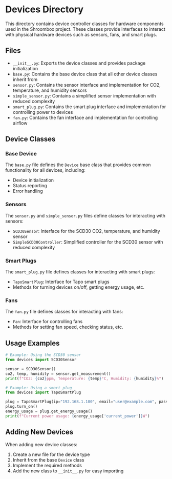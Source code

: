 # Devices Directory

This directory contains device controller classes for hardware components used in the Shroombox project. These classes provide interfaces to interact with physical hardware devices such as sensors, fans, and smart plugs.

## Files

- `__init__.py`: Exports the device classes and provides package initialization
- `base.py`: Contains the base device class that all other device classes inherit from
- `sensor.py`: Contains the sensor interface and implementation for CO2, temperature, and humidity sensors
- `simple_sensor.py`: Contains a simplified sensor implementation with reduced complexity
- `smart_plug.py`: Contains the smart plug interface and implementation for controlling power to devices
- `fan.py`: Contains the fan interface and implementation for controlling airflow

## Device Classes

### Base Device
The `base.py` file defines the `Device` base class that provides common functionality for all devices, including:
- Device initialization
- Status reporting
- Error handling

### Sensors
The `sensor.py` and `simple_sensor.py` files define classes for interacting with sensors:
- `SCD30Sensor`: Interface for the SCD30 CO2, temperature, and humidity sensor
- `SimpleSCD30Controller`: Simplified controller for the SCD30 sensor with reduced complexity

### Smart Plugs
The `smart_plug.py` file defines classes for interacting with smart plugs:
- `TapoSmartPlug`: Interface for Tapo smart plugs
- Methods for turning devices on/off, getting energy usage, etc.

### Fans
The `fan.py` file defines classes for interacting with fans:
- `Fan`: Interface for controlling fans
- Methods for setting fan speed, checking status, etc.

## Usage Examples

```python
# Example: Using the SCD30 sensor
from devices import SCD30Sensor

sensor = SCD30Sensor()
co2, temp, humidity = sensor.get_measurement()
print(f"CO2: {co2}ppm, Temperature: {temp}°C, Humidity: {humidity}%")

# Example: Using a smart plug
from devices import TapoSmartPlug

plug = TapoSmartPlug(ip="192.168.1.100", email="user@example.com", password="password")
plug.turn_on()
energy_usage = plug.get_energy_usage()
print(f"Current power usage: {energy_usage['current_power']}W")
```

## Adding New Devices

When adding new device classes:
1. Create a new file for the device type
2. Inherit from the base `Device` class
3. Implement the required methods
4. Add the new class to `__init__.py` for easy importing 
